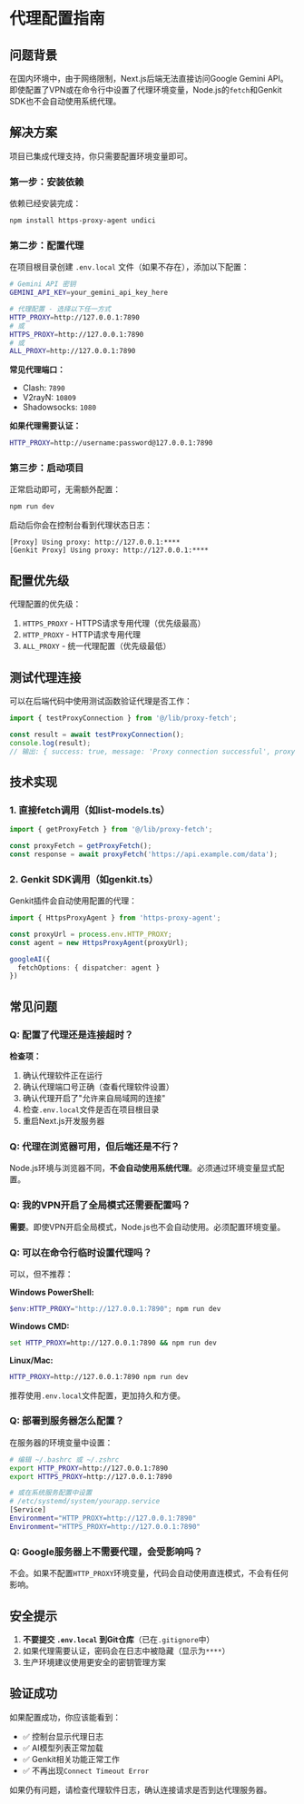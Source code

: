 # 代理配置指南

## 问题背景

在国内环境中，由于网络限制，Next.js后端无法直接访问Google Gemini API。即使配置了VPN或在命令行中设置了代理环境变量，Node.js的`fetch`和Genkit SDK也不会自动使用系统代理。

## 解决方案

项目已集成代理支持，你只需要配置环境变量即可。

### 第一步：安装依赖

依赖已经安装完成：
```bash
npm install https-proxy-agent undici
```

### 第二步：配置代理

在项目根目录创建 `.env.local` 文件（如果不存在），添加以下配置：

```bash
# Gemini API 密钥
GEMINI_API_KEY=your_gemini_api_key_here

# 代理配置 - 选择以下任一方式
HTTP_PROXY=http://127.0.0.1:7890
# 或
HTTPS_PROXY=http://127.0.0.1:7890
# 或
ALL_PROXY=http://127.0.0.1:7890
```

**常见代理端口：**
- Clash: `7890`
- V2rayN: `10809`
- Shadowsocks: `1080`

**如果代理需要认证：**
```bash
HTTP_PROXY=http://username:password@127.0.0.1:7890
```

### 第三步：启动项目

正常启动即可，无需额外配置：

```bash
npm run dev
```

启动后你会在控制台看到代理状态日志：
```
[Proxy] Using proxy: http://127.0.0.1:****
[Genkit Proxy] Using proxy: http://127.0.0.1:****
```

## 配置优先级

代理配置的优先级：
1. `HTTPS_PROXY` - HTTPS请求专用代理（优先级最高）
2. `HTTP_PROXY` - HTTP请求专用代理
3. `ALL_PROXY` - 统一代理配置（优先级最低）

## 测试代理连接

可以在后端代码中使用测试函数验证代理是否工作：

```typescript
import { testProxyConnection } from '@/lib/proxy-fetch';

const result = await testProxyConnection();
console.log(result);
// 输出: { success: true, message: 'Proxy connection successful', proxy: 'http://127.0.0.1:7890' }
```

## 技术实现

### 1. 直接fetch调用（如list-models.ts）

```typescript
import { getProxyFetch } from '@/lib/proxy-fetch';

const proxyFetch = getProxyFetch();
const response = await proxyFetch('https://api.example.com/data');
```

### 2. Genkit SDK调用（如genkit.ts）

Genkit插件会自动使用配置的代理：

```typescript
import { HttpsProxyAgent } from 'https-proxy-agent';

const proxyUrl = process.env.HTTP_PROXY;
const agent = new HttpsProxyAgent(proxyUrl);

googleAI({
  fetchOptions: { dispatcher: agent }
})
```

## 常见问题

### Q: 配置了代理还是连接超时？

**检查项：**
1. 确认代理软件正在运行
2. 确认代理端口号正确（查看代理软件设置）
3. 确认代理开启了"允许来自局域网的连接"
4. 检查`.env.local`文件是否在项目根目录
5. 重启Next.js开发服务器

### Q: 代理在浏览器可用，但后端还是不行？

Node.js环境与浏览器不同，**不会自动使用系统代理**。必须通过环境变量显式配置。

### Q: 我的VPN开启了全局模式还需要配置吗？

**需要**。即使VPN开启全局模式，Node.js也不会自动使用。必须配置环境变量。

### Q: 可以在命令行临时设置代理吗？

可以，但不推荐：

**Windows PowerShell:**
```powershell
$env:HTTP_PROXY="http://127.0.0.1:7890"; npm run dev
```

**Windows CMD:**
```cmd
set HTTP_PROXY=http://127.0.0.1:7890 && npm run dev
```

**Linux/Mac:**
```bash
HTTP_PROXY=http://127.0.0.1:7890 npm run dev
```

推荐使用`.env.local`文件配置，更加持久和方便。

### Q: 部署到服务器怎么配置？

在服务器的环境变量中设置：

```bash
# 编辑 ~/.bashrc 或 ~/.zshrc
export HTTP_PROXY=http://127.0.0.1:7890
export HTTPS_PROXY=http://127.0.0.1:7890

# 或在系统服务配置中设置
# /etc/systemd/system/yourapp.service
[Service]
Environment="HTTP_PROXY=http://127.0.0.1:7890"
Environment="HTTPS_PROXY=http://127.0.0.1:7890"
```

### Q: Google服务器上不需要代理，会受影响吗？

不会。如果不配置`HTTP_PROXY`环境变量，代码会自动使用直连模式，不会有任何影响。

## 安全提示

1. **不要提交 `.env.local` 到Git仓库**（已在`.gitignore`中）
2. 如果代理需要认证，密码会在日志中被隐藏（显示为`****`）
3. 生产环境建议使用更安全的密钥管理方案

## 验证成功

如果配置成功，你应该能看到：
- ✅ 控制台显示代理日志
- ✅ AI模型列表正常加载
- ✅ Genkit相关功能正常工作
- ✅ 不再出现`Connect Timeout Error`

如果仍有问题，请检查代理软件日志，确认连接请求是否到达代理服务器。

